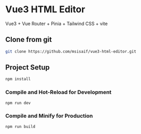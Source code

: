 # Vue3 HTML Editor

Vue3 + Vue Router + Pinia + Tailwind CSS + vite

## Clone from git

```sh
git clone https://github.com/msisaif/vue3-html-editor.git
```

## Project Setup

```sh
npm install
```

### Compile and Hot-Reload for Development

```sh
npm run dev
```

### Compile and Minify for Production

```sh
npm run build
```
